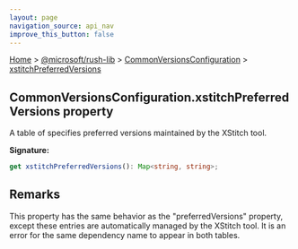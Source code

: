 ```yaml
---
layout: page
navigation_source: api_nav
improve_this_button: false
---
```



[Home](./index.md) &gt; [@microsoft/rush-lib](./rush-lib.md) &gt; [CommonVersionsConfiguration](./rush-lib.commonversionsconfiguration.md) &gt; [xstitchPreferredVersions](./rush-lib.commonversionsconfiguration.xstitchpreferredversions.md)

## CommonVersionsConfiguration.xstitchPreferredVersions property

A table of specifies preferred versions maintained by the XStitch tool.

<b>Signature:</b>

```typescript
get xstitchPreferredVersions(): Map<string, string>;
```

## Remarks

This property has the same behavior as the "preferredVersions" property, except these entries are automatically managed by the XStitch tool. It is an error for the same dependency name to appear in both tables.
